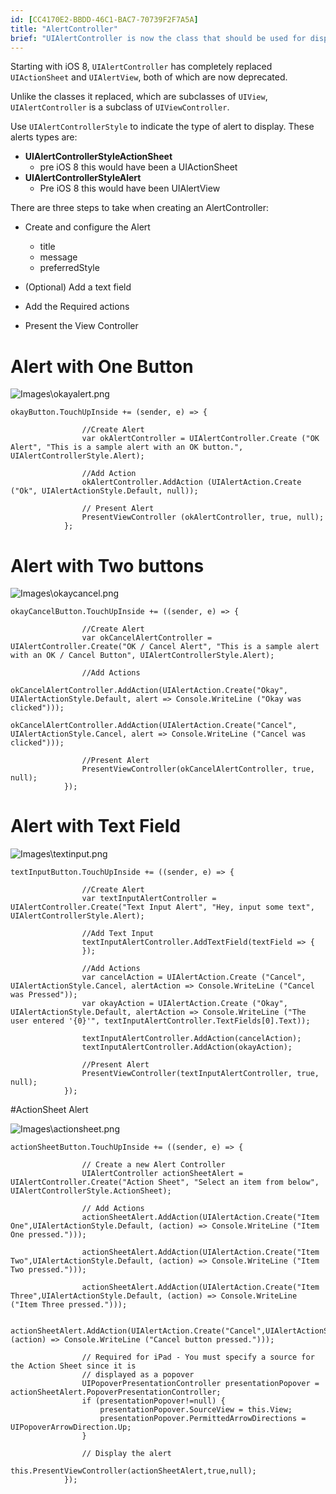```yaml
---
id: [CC4170E2-BBDD-46C1-BAC7-70739F2F7A5A]
title: "AlertController"
brief: "UIAlertController is now the class that should be used for displaying alerts in iOS 8"
---
```


Starting with iOS 8, `UIAlertController` has completely replaced `UIActionSheet` and `UIAlertView`, both of which are now deprecated.

Unlike the classes it replaced, which are subclasses of `UIView`, `UIAlertController` is a subclass of `UIViewController`.

Use `UIAlertControllerStyle` to indicate the type of alert to display. These alerts types are:

- **UIAlertControllerStyleActionSheet**
	* pre iOS 8 this would have been a UIActionSheet
- **UIAlertControllerStyleAlert**
	* Pre iOS 8 this would have been UIAlertView

There are three steps to take when creating an AlertController:

- Create and configure the Alert
	* title
	* message
	* preferredStyle

- (Optional) Add a text field
- Add the Required actions
- Present the View Controller

# Alert with One Button

![Images\okayalert.png](Images\okayalert.png)


```
okayButton.TouchUpInside += (sender, e) => {

				//Create Alert
				var okAlertController = UIAlertController.Create ("OK Alert", "This is a sample alert with an OK button.", UIAlertControllerStyle.Alert);

				//Add Action
				okAlertController.AddAction (UIAlertAction.Create ("Ok", UIAlertActionStyle.Default, null));

				// Present Alert
				PresentViewController (okAlertController, true, null);
			};
```


# Alert with Two buttons

![Images\okaycancel.png](Images\okaycancel.png)

```
okayCancelButton.TouchUpInside += ((sender, e) => {

				//Create Alert
				var okCancelAlertController = UIAlertController.Create("OK / Cancel Alert", "This is a sample alert with an OK / Cancel Button", UIAlertControllerStyle.Alert);

				//Add Actions
				okCancelAlertController.AddAction(UIAlertAction.Create("Okay", UIAlertActionStyle.Default, alert => Console.WriteLine ("Okay was clicked")));
				okCancelAlertController.AddAction(UIAlertAction.Create("Cancel", UIAlertActionStyle.Cancel, alert => Console.WriteLine ("Cancel was clicked")));

				//Present Alert
				PresentViewController(okCancelAlertController, true, null);
			});
```

# Alert with Text Field

![Images\textinput.png](Images\textinput.png)


```
textInputButton.TouchUpInside += ((sender, e) => {

				//Create Alert
				var textInputAlertController = UIAlertController.Create("Text Input Alert", "Hey, input some text", UIAlertControllerStyle.Alert);

				//Add Text Input
				textInputAlertController.AddTextField(textField => {
				});

				//Add Actions
				var cancelAction = UIAlertAction.Create ("Cancel", UIAlertActionStyle.Cancel, alertAction => Console.WriteLine ("Cancel was Pressed"));
				var okayAction = UIAlertAction.Create ("Okay", UIAlertActionStyle.Default, alertAction => Console.WriteLine ("The user entered '{0}'", textInputAlertController.TextFields[0].Text));

				textInputAlertController.AddAction(cancelAction);
				textInputAlertController.AddAction(okayAction);

				//Present Alert
				PresentViewController(textInputAlertController, true, null);
			});
```

#ActionSheet Alert

![Images\actionsheet.png](Images\actionsheet.png)


```
actionSheetButton.TouchUpInside += ((sender, e) => {

				// Create a new Alert Controller
				UIAlertController actionSheetAlert = UIAlertController.Create("Action Sheet", "Select an item from below", UIAlertControllerStyle.ActionSheet);

				// Add Actions
				actionSheetAlert.AddAction(UIAlertAction.Create("Item One",UIAlertActionStyle.Default, (action) => Console.WriteLine ("Item One pressed.")));

				actionSheetAlert.AddAction(UIAlertAction.Create("Item Two",UIAlertActionStyle.Default, (action) => Console.WriteLine ("Item Two pressed.")));

				actionSheetAlert.AddAction(UIAlertAction.Create("Item Three",UIAlertActionStyle.Default, (action) => Console.WriteLine ("Item Three pressed.")));

				actionSheetAlert.AddAction(UIAlertAction.Create("Cancel",UIAlertActionStyle.Cancel, (action) => Console.WriteLine ("Cancel button pressed.")));

				// Required for iPad - You must specify a source for the Action Sheet since it is
				// displayed as a popover
				UIPopoverPresentationController presentationPopover = actionSheetAlert.PopoverPresentationController;
				if (presentationPopover!=null) {
					presentationPopover.SourceView = this.View;
					presentationPopover.PermittedArrowDirections = UIPopoverArrowDirection.Up;
				}

				// Display the alert
				this.PresentViewController(actionSheetAlert,true,null);
			});
```

